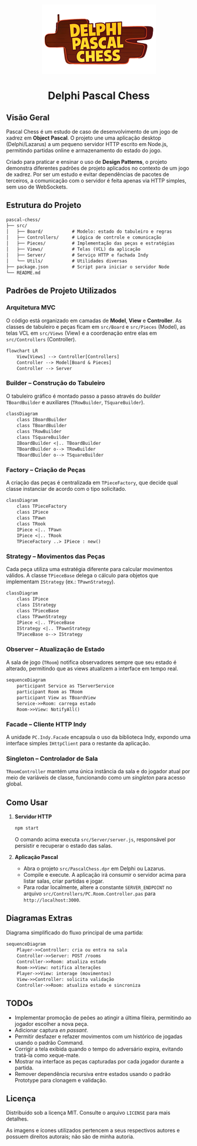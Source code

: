 <p align="center">
  <img src="logo.png" alt="Delphi Pascal Chess logo" />
</p>

<h1 align="center">Delphi Pascal Chess</h1>

## Visão Geral

Pascal Chess é um estudo de caso de desenvolvimento de um jogo de xadrez em **Object Pascal**. O projeto une uma aplicação desktop (Delphi/Lazarus) a um pequeno servidor HTTP escrito em Node.js, permitindo partidas online e armazenamento do estado do jogo.

Criado para praticar e ensinar o uso de **Design Patterns**, o projeto demonstra diferentes padrões de projeto aplicados no contexto de um jogo de xadrez.
Por ser um estudo e evitar dependências de pacotes de terceiros, a comunicação com o servidor é feita apenas via HTTP simples, sem uso de WebSockets.

## Estrutura do Projeto

```text
pascal-chess/
├── src/
│   ├── Board/           # Modelo: estado do tabuleiro e regras
│   ├── Controllers/     # Lógica de controle e comunicação
│   ├── Pieces/          # Implementação das peças e estratégias
│   ├── Views/           # Telas (VCL) da aplicação
│   ├── Server/          # Serviço HTTP e fachada Indy
│   └── Utils/           # Utilidades diversas
├── package.json         # Script para iniciar o servidor Node
└── README.md
```

## Padrões de Projeto Utilizados

### Arquitetura MVC
O código está organizado em camadas de **Model**, **View** e **Controller**. As classes de tabuleiro e peças ficam em `src/Board` e `src/Pieces` (Model), as telas VCL em `src/Views` (View) e a coordenação entre elas em `src/Controllers` (Controller).

```mermaid
flowchart LR
    View[Views] --> Controller[Controllers]
    Controller --> Model[Board & Pieces]
    Controller --> Server
```

### Builder – Construção do Tabuleiro
O tabuleiro gráfico é montado passo a passo através do *builder* `TBoardBuilder` e auxiliares (`TRowBuilder`, `TSquareBuilder`).

```mermaid
classDiagram
    class IBoardBuilder
    class TBoardBuilder
    class TRowBuilder
    class TSquareBuilder
    IBoardBuilder <|.. TBoardBuilder
    TBoardBuilder o--> TRowBuilder
    TBoardBuilder o--> TSquareBuilder
```

### Factory – Criação de Peças
A criação das peças é centralizada em `TPieceFactory`, que decide qual classe instanciar de acordo com o tipo solicitado.

```mermaid
classDiagram
    class TPieceFactory
    class IPiece
    class TPawn
    class TRook
    IPiece <|.. TPawn
    IPiece <|.. TRook
    TPieceFactory ..> IPiece : new()
```

### Strategy – Movimentos das Peças
Cada peça utiliza uma estratégia diferente para calcular movimentos válidos. A classe `TPieceBase` delega o cálculo para objetos que implementam `IStrategy` (ex.: `TPawnStrategy`).

```mermaid
classDiagram
    class IPiece
    class IStrategy
    class TPieceBase
    class TPawnStrategy
    IPiece <|.. TPieceBase
    IStrategy <|.. TPawnStrategy
    TPieceBase o--> IStrategy
```

### Observer – Atualização de Estado
A sala de jogo (`TRoom`) notifica observadores sempre que seu estado é alterado, permitindo que as views atualizem a interface em tempo real.

```mermaid
sequenceDiagram
    participant Service as TServerService
    participant Room as TRoom
    participant View as TBoardView
    Service->>Room: carrega estado
    Room->>View: NotifyAll()
```

### Facade – Cliente HTTP Indy
A unidade `PC.Indy.Facade` encapsula o uso da biblioteca Indy, expondo uma interface simples `IHttpClient` para o restante da aplicação.

### Singleton – Controlador de Sala
`TRoomController` mantém uma única instância da sala e do jogador atual por meio de variáveis de classe, funcionando como um *singleton* para acesso global.

## Como Usar

1. **Servidor HTTP**
   ```bash
   npm start
   ```
   O comando acima executa `src/Server/server.js`, responsável por persistir e recuperar o estado das salas.

2. **Aplicação Pascal**
   - Abra o projeto `src/PascalChess.dpr` em Delphi ou Lazarus.
   - Compile e execute. A aplicação irá consumir o servidor acima para listar salas, criar partidas e jogar.
   - Para rodar localmente, altere a constante `SERVER_ENDPOINT` no arquivo `src/Controllers/PC.Room.Controller.pas` para `http://localhost:3000`.

## Diagramas Extras

Diagrama simplificado do fluxo principal de uma partida:

```mermaid
sequenceDiagram
    Player->>Controller: cria ou entra na sala
    Controller->>Server: POST /rooms
    Controller->>Room: atualiza estado
    Room->>View: notifica alterações
    Player->>View: interage (movimentos)
    View->>Controller: solicita validação
    Controller->>Room: atualiza estado e sincroniza
```
## TODOs

- Implementar promoção de peões ao atingir a última fileira, permitindo ao jogador escolher a nova peça.
- Adicionar captura *en passant*.
- Permitir desfazer e refazer movimentos com um histórico de jogadas usando o padrão Command.
- Corrigir a tela exibida quando o tempo do adversário expira, evitando tratá-la como xeque-mate.
- Mostrar na interface as peças capturadas por cada jogador durante a partida.
- Remover dependência recursiva entre estados usando o padrão Prototype para clonagem e validação.

## Licença
Distribuído sob a licença MIT. Consulte o arquivo `LICENSE` para mais detalhes.

As imagens e ícones utilizados pertencem a seus respectivos autores e possuem direitos autorais; não são de minha autoria.
